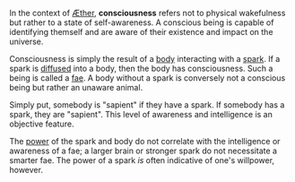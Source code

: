 In the context of [Æther](<../README.md>), **consciousness** refers not to physical wakefulness but rather to a state of self-awareness. A conscious being is capable of identifying themself and are aware of their existence and impact on the universe.

Consciousness is simply the result of a [body](<../Æther/Body.md>) interacting with a [spark](<../Æther/Spark.md>). If a spark is [diffused](<../Æther/Diffusing.md>) into a body, then the body has consciousness. Such a being is called a [fae](<../Æther/Fae.md>). A body without a spark is conversely not a conscious being but rather an unaware animal.

Simply put, somebody is "sapient" if they have a spark. If somebody has a spark, they are "sapient". This level of awareness and intelligence is an objective feature.

The [power](<../Æther/Spark.md#Power>) of the spark and body do not correlate with the intelligence or awareness of a fae; a larger brain or stronger spark do not necessitate a smarter fae. The power of a spark *is* often indicative of one's willpower, however.